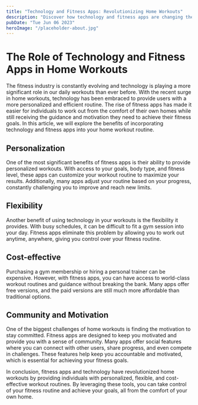 ```yaml
---
title: "Technology and Fitness Apps: Revolutionizing Home Workouts"
description: "Discover how technology and fitness apps are changing the game for home workouts. Learn about the latest trends and best practices for incorporating technology into your home workout routine."
pubDate: "Tue Jun 06 2023"
heroImage: "/placeholder-about.jpg"
---
```


# The Role of Technology and Fitness Apps in Home Workouts

The fitness industry is constantly evolving and technology is playing a more significant role in our daily workouts than ever before. With the recent surge in home workouts, technology has been embraced to provide users with a more personalized and efficient routine. The rise of fitness apps has made it easier for individuals to work out from the comfort of their own homes while still receiving the guidance and motivation they need to achieve their fitness goals. In this article, we will explore the benefits of incorporating technology and fitness apps into your home workout routine.

## Personalization

One of the most significant benefits of fitness apps is their ability to provide personalized workouts. With access to your goals, body type, and fitness level, these apps can customize your workout routine to maximize your results. Additionally, many apps adjust your routine based on your progress, constantly challenging you to improve and reach new limits.

## Flexibility

Another benefit of using technology in your workouts is the flexibility it provides. With busy schedules, it can be difficult to fit a gym session into your day. Fitness apps eliminate this problem by allowing you to work out anytime, anywhere, giving you control over your fitness routine.

## Cost-effective

Purchasing a gym membership or hiring a personal trainer can be expensive. However, with fitness apps, you can have access to world-class workout routines and guidance without breaking the bank. Many apps offer free versions, and the paid versions are still much more affordable than traditional options.

## Community and Motivation

One of the biggest challenges of home workouts is finding the motivation to stay committed. Fitness apps are designed to keep you motivated and provide you with a sense of community. Many apps offer social features where you can connect with other users, share progress, and even compete in challenges. These features help keep you accountable and motivated, which is essential for achieving your fitness goals.

In conclusion, fitness apps and technology have revolutionized home workouts by providing individuals with personalized, flexible, and cost-effective workout routines. By leveraging these tools, you can take control of your fitness routine and achieve your goals, all from the comfort of your own home.